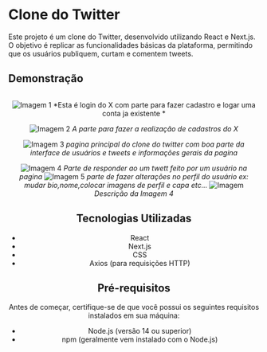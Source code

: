 # Clone do Twitter

Este projeto é um clone do Twitter, desenvolvido utilizando React e Next.js. O objetivo é replicar as funcionalidades básicas da plataforma, permitindo que os usuários publiquem, curtam e comentem tweets.

## Demonstração

<div align="center">
<img width=100% botton=50px />

![Imagem 1](https://github.com/user-attachments/assets/724d0042-58a4-435e-a086-cb8dad8c9adc)
*Esta é login do X com parte para fazer cadastro e logar uma conta ja existente *

![Imagem 2](https://github.com/user-attachments/assets/3103279c-e171-4775-bc50-dcdadeea12f2)
*A parte para fazer a realização de cadastros do X*

![Imagem 3](https://github.com/user-attachments/assets/997f1ad4-aa0b-4a61-9b6e-79729f7fdbad)
*pagina principal do clone do twitter com boa parte da interface de usuários e tweets e informações gerais da pagina*

![Imagem 4](https://github.com/user-attachments/assets/0449cd3a-a9b4-4dce-b77a-a24839f68f5b)
*Parte de responder ao um twett feito por um usuário na pagina*
![Imagem 5](https://github.com/user-attachments/assets/1af8ce8e-0035-40b2-b9d2-870192a89c8e)
*parte de fazer alterações no perfil do usuário ex: mudar bio,nome,colocar imagens de perfil e capa etc...*
![Imagem ](link-da-imagem-4)
*Descrição da Imagem 4*



## Tecnologias Utilizadas

- React
- Next.js
- CSS
- Axios (para requisições HTTP)

## Pré-requisitos

Antes de começar, certifique-se de que você possui os seguintes requisitos instalados em sua máquina:

- Node.js (versão 14 ou superior)
- npm (geralmente vem instalado com o Node.js)

